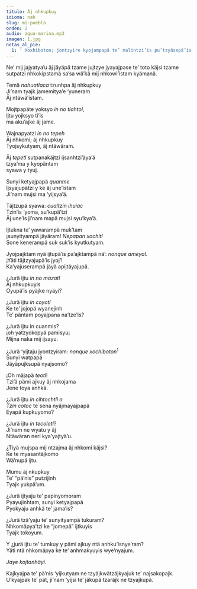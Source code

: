 ```yaml
---
titulo: Äj nhkupkuy
idioma: nah
slug: mi-pueblo
orden: 2
audio: agua-marina.mp3
imagen: 1.jpg
notas_al_pie:
  1: ' Xoxhiboton; jontzyire kyojampapä te’ malintzi’is pu’tzyäsepä’is kyujkpajk ijtpak te’ ku’yu kopajkomo, makapä po’e jäyäsenh ketpa, te’kamänhte nyäjmayajpa xochiboton o jäyäpä <i>botón</i>.'
---
```


Ne’ mij jajyatya’u äj jäyäpä tzame jujtzye jyayajpase te’ toto käjsi tzame sutpatzi nhkokipstamä sa’sa wä’kä mij nhkowi’istam kyämanä.<br>

Temä _nahuatlaca_ tzunhpa äj nhkupkuy<br>
Ji’nam tyajk jamemitya’e ‘yuneram<br>
Äj ntäwä’istam.<br>

Mojtpapäte yoksyo _in no tlahtol_,<br>
Ijtu yojksyo ti’is <br>
ma aku’ajke äj jame.<br>

Wajnapyatzi _in no tepeh_<br>
Äj nhkomi; äj nhkupkuy<br>
Tyojsykutyam, äj ntäwäram.<br>

Äj _tepetl_ sutpanakäjtzi ijsanhtzi’äya’ä<br>
tzya’ma y kyopäntam<br>
syawa y tyuj.<br>

Sunyi ketyajpapä _quanme_<br>
Ijsyajupätzi y ke äj une’istam<br>
Ji’nam mujsi ma ‘yijsya’ä.<br>

Täjtzupä syawa: _cualtzin ihuiac_<br>
Tzin’is ‘yoma, su’kupä’tzi<br>
Äj une’is ji’nam mapä mujsi syu’kya’ä.<br>

Ijtukna te’ yawarampä muk’tam<br>
¡sunyityampä jäyäram! _Nepapan xochitl_<br>
Sone kenerampä suk suk’is kyutkutyam.<br>

Jyojpajktam nyä ijtupä’is pa’ajktampä nä’: _nonque ameyal_.<br>
¡Yäti täjtzyajupä’is jyoj’!<br>
Ka’yajuserampä jäyä apijtäyajupä.<br>

¿Jurä ijtu _in no mazatl_<br>
Äj nhkupkuyis<br>
Oyupä’is pyäjke nyäyi?<br>

¿Jurä ijtu _in coyotl_<br>
Ke te’ jojopä wyanejinh<br>
Te’ päntam poyajpana na’tze’is?<br>

¿Jurä ijtu in cuanmis?<br>
¡oh yatzyokopyä pamisyu¡<br>
Mijna naka mij ijsayu.<br>

¿Jurä ‘yijtaju jyontzyiram: _nonque xochiboton_<sup>1</sup><br>
Sunyi watpapä<br>
Jäyäpujksupä nyajsomo?<br>

¡Oh mäjapä _teotl_!<br>
Tzi’ä pämi ajkuy äj nhkojama<br>
Jene toya anhkä.<br>

¿Jurä ijtu _in cihtochtli o_<br>
_Tzin cotoc_ te`sena nyäjmayajpapä<br>
Eyapä kupkuyomo?<br>

¿Jurä ijtu _in tecolotl_?<br>
Ji’nam ne wyatu y äj<br>
Ntäwäran neri kya’yajtyä’u.<br>

¿Tiyä mujspa mij ntzajma äj nhkomi käjsi?<br>
Ke te myasantäjkomo<br>
Wä’nupä ijtu.<br>

Mumu äj nkupkuy<br>
Te’ “pä’nis” putzijinh<br>
Tyajk yukpä’um.<br>

¿Jurä ijtyaju te’ papinyomoram<br>
Pyayujinhtam, sunyi ketyajpapä<br>
Pyokyaju anhkä te’ jama’is?<br>

¿Jurä tzä’yaju te’ sunyityampä tukuram?<br>
Nhkomäpya’tzi ke “jomepä” ijtkuyis<br>
Tyajk tokoyum.<br>

Y ¿jurä ijtu te’ tumkuy y pämi ajkuy ntä anhku’isnye’ram?<br>
Yäti ntä nhkomäpya ke te’ anhmakyuyis wye’nyajum.<br>

_Jaye kojtanhäyi._

Kajkyajpa te’ pä’nis ‘yijkutyam ne tzyäjkwätzäjkyajuk te’ najsakopajk.<br>
U’kyajpak te’ pät, ji’nam ‘yijsi te’ jäkupä tzaräjk ne tzyajkupä.<br>
